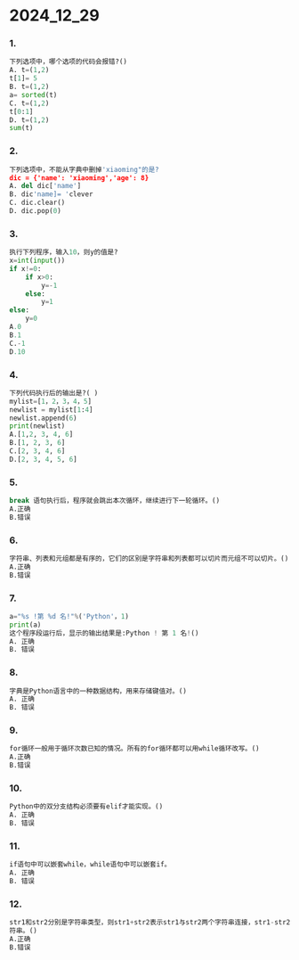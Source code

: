 # 2024_12_29

### 1.
```Python
下列选项中，哪个选项的代码会报错?()
A. t=(1,2)
t[1]= 5
B. t=(1,2)
a= sorted(t)
C. t=(1,2)
t[0:1]
D. t=(1,2)
sum(t)
```

### 2.
```Python
下列选项中，不能从字典中删掉'xiaoming"的是?
dic = {'name': 'xiaoming','age': 8}
A. del dic['name']
B. dic'name]= 'clever
C. dic.clear()
D. dic.pop(0)
```

### 3.
```Python
执行下列程序，输入10，则y的值是?
x=int(input())
if x!=0:
    if x>0:
        y=-1
    else:
        y=1
else:
    y=0
A.0
B.1
C.-1
D.10
```

### 4.
```Python
下列代码执行后的输出是?( )
mylist=[1，2，3，4，5]
newlist = mylist[1:4]
newlist.append(6)
print(newlist)
A.[1,2, 3, 4, 6]
B.[1, 2, 3, 6]
C.[2, 3, 4, 6]
D.[2, 3, 4, 5, 6]
```

### 5.
```Python
break 语句执行后，程序就会跳出本次循环，继续进行下一轮循环。()
A.正确
B.错误
```

### 6.
```Python
字符串、列表和元组都是有序的，它们的区别是字符串和列表都可以切片而元组不可以切片。()
A.正确
B.错误
```

### 7.
```python
a="%s !第 %d 名!"%('Python'，1)
print(a)
这个程序段运行后，显示的输出结果是:Python ! 第 1 名!()
A. 正确
B. 错误
```

### 8.
```Python
字典是Python语言中的一种数据结构，用来存储键值对。()
A. 正确
B. 错误
```

### 9.
```python
for循环一般用于循环次数已知的情况。所有的for循环都可以用while循环改写。()
A.正确
B.错误
```
### 10.
```python
Python中的双分支结构必须要有elif才能实现。()
A. 正确
B. 错误
```

### 11.
```Python
if语句中可以嵌套while，while语句中可以嵌套if。
A. 正确
B. 错误
```


### 12.
```Python
str1和str2分别是字符串类型，则str1+str2表示str1与str2两个字符串连接，str1-str2表示从str1中减去str2的字
符串。()
A.正确
B.错误
```